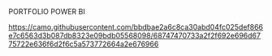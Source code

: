 PORTFOLIO POWER BI



https://camo.githubusercontent.com/bbdbae2a6c8ca30abd04fc025def866e7c6563d3b087db8323e09bdb05568098/68747470733a2f2f692e696d6775722e636f6d2f6c5a573772664a2e676966